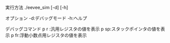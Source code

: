 実行方法
./eevee_sim <binary file> [-d] [-h]

オプション
-d:デバッグモード
-h:ヘルプ

デバッグコマンド
p r :汎用レジスタの値を表示
p sp:スタックポインタの値を表示
p fr:浮動小数点用レジスタの値を表示
